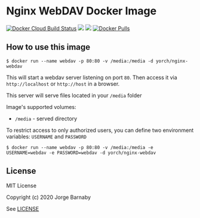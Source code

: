 # Nginx WebDAV Docker Image

[![Docker Cloud Build Status](https://img.shields.io/docker/cloud/build/yorch/nginx-webdav)](https://hub.docker.com/r/yorch/nginx-webdav)
[![](https://images.microbadger.com/badges/image/yorch/nginx-webdav.svg)](https://microbadger.com/images/yorch/nginx-webdav)
[![](https://images.microbadger.com/badges/version/yorch/nginx-webdav.svg)](https://microbadger.com/images/yorch/nginx-webdav)
[![Docker Pulls](https://img.shields.io/docker/pulls/yorch/nginx-webdav.svg)](https://hub.docker.com/r/yorch/nginx-webdav)

## How to use this image

```console
$ docker run --name webdav -p 80:80 -v /media:/media -d yorch/nginx-webdav
```

This will start a webdav server listening on port `80`.
Then access it via `http://localhost` or `http://host` in a browser.

This server will serve files located in your `/media` folder

Image's supported volumes:

- `/media` - served directory

To restrict access to only authorized users, you can define two environment variables: `USERNAME` and `PASSWORD`

```console
$ docker run --name webdav -p 80:80 -v /media:/media -e USERNAME=webdav -e PASSWORD=webdav -d yorch/nginx-webdav
```

## License

MIT License

Copyright (c) 2020 Jorge Barnaby

See [LICENSE](LICENSE)
